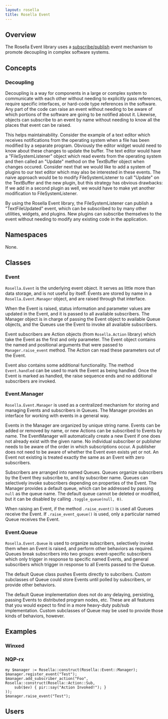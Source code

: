 ```yaml
---
layout: rosella
title: Rosella Event
---
```


## Overview

The Rosella Event library uses a
[subscribe/publish](http://en.wikipedia.org/wiki/Publish/subscribe) event
mechanism to promote decoupling in complex software systems.

## Concepts

### Decoupling

Decoupling is a way for components in a large or complex system to communicate
with each other without needing to explicitly pass references, require
specific interfaces, or hard-code type references in the software. Any part
of the code can raise an event without needing to be aware of which portions
of the software are going to be notified about it. Likewise, objects can
subscribe to an event by name without needing to know all the places that
event can be raised.

This helps maintainability. Consider the example of a text editor which
receives notifications from the operating system when a file has been modified
by a separate program. Obviously the editor widget would need to know about
these changes to update the buffer. The text editor would have a
"FileSystemListener" object which read events from the operating system and
then called an "Update" method on the TextBuffer object when changes occured.
Consider next that we would like to add a system of plugins to our text editor
which may also be interested in these events. The naive approach would be to
modify FileSystemListener to call "Update" on the TextBuffer and the new
plugin, but this strategy has obvious drawbacks: If we add in a second plugin
as well, we would have to make yet another modification to FileSystemListener.

By using the Rosella Event library, the FileSystemListener can publish a
"TextFileUpdated" event, which can be subscribed to by many other utilities,
widgets, and plugins. New plugins can subscribe themselves to the event
without needing to modify any existing code in the application.

## Namespaces

None.

## Classes

### Event

`Rosella.Event` is the underlying event object. It serves as little more than
data storage, and is not useful by itself. Events are stored by name in a
`Rosella.Event.Manager` object, and are raised through that interface.

When the Event is raised, status information and parameter values are updated
in the Event, and it is passed to all available subscribers. The Manager
object is in charge of passing the Event object to available Queue objects,
and the Queues use the Event to invoke all available subscribers.

Event subscribers are Action objects (from `Rosella.Action` library) which
take the Event as the first and only parameter. The Event object contains the
named and positional arguments that were passed to `Manager.raise_event`
method. The Action can read these parameters out of the Event.

Event also contains some additional functionality. The method `Event.handled`
can be used to mark the Event as being handled. Once the Event is marked as
handled, the raise sequence ends and no additional subscribers are invoked.

### Event.Manager

`Rosella.Event.Manager` is used as a centralized mechanism for storing
and managing Events and subscribers in Queues. The Manager provides an
interface for working with events in a general way.

Events in the Manager are organized by unique string name. Events can be
added or removed by name, or new Actions can be subscribed to Events by name.
The EventManager will automatically create a new Event if one does not already
exist with the given name. No individual subscriber or publisher needs to be
aware of the order in which subscriptions occur. A publisher does not need to
be aware of whether the Event even exists yet or not. An Event not existing is
treated exactly the same as an Event with zero subscribers.

Subscribers are arranged into named Queues. Queues organize subscribers by the
Event they subscribe to, and by subscriber name. Queues can selectively
invoke subscribers depending on properties of the Event. The Manager provides
a default queue, which can be addressed by passing `null` as the queue name.
The default queue cannot be deleted or modified, but it can be disabled by
calling `.toggle_queue(null, 0)`.

When raising an Event, if the method `.raise_event()` is used all Queues
receive the Event. If `.raise_event_queue()` is used, only a particular named
Queue receives the Event.

### Event.Queue

`Rosella.Event.Queue` is used to organize subscribers, selectively invoke them
when an Event is raised, and perform other behaviors as required. Queues break
subscribers into two groups: event-specific subscribers which only trigger in
response to specific named Events, and general subscribers which trigger in
response to all Events passed to the Queue.

The default Queue class pushes Events directly to subcribers. Custom
subclasses of Queue could store Events until polled by subscribers, or provide
other behaviors.

The default Queue implementation does not do any delaying, persisting,
passing Events to distributed program nodes, etc. These are all features that
you would expect to find in a more heavy-duty pub/sub implementation.
Custom subclasses of Queue may be used to provide those kinds of behaviors,
however.

## Examples

### Winxed

### NQP-rx

    my $manager := Rosella::construct(Rosella::Event::Manager);
    $manager.register_event("Test");
    $manager.add_subscriber_action("Foo", Rosella::construct(Rosella::Action::Sub,
        sub($ev) { pir::say("Action Invoked!"); }
    ));
    $manager.raise_event("Test");

## Users
